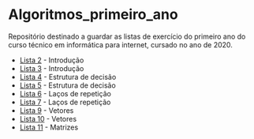 # Algoritmos_primeiro_ano
Repositório destinado a guardar as listas de exercício do primeiro ano do curso técnico em informática para internet, cursado no ano de 2020. 
* [Lista 2](lista2) - Introdução
* [Lista 3](lista3) - Introdução
* [Lista 4](lista4) - Estrutura de decisão
* [Lista 5](lista5) - Estrutura de decisão
* [Lista 6](lista6) - Laços de repetição
* [Lista 7](lista7) - Laços de repetição
* [Lista 9](lista9) - Vetores
* [Lista 10](lista10) - Vetores
* [Lista 11](lista11) - Matrizes